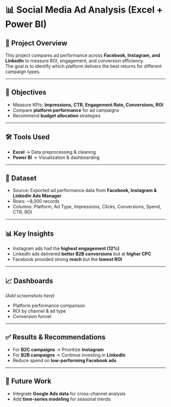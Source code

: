 # 📊 Social Media Ad Analysis (Excel + Power BI)

## 📌 Project Overview
This project compares ad performance across **Facebook, Instagram, and LinkedIn** to measure ROI, engagement, and conversion efficiency.  
The goal is to identify which platform delivers the best returns for different campaign types.

---

## 🎯 Objectives
- Measure KPIs: **Impressions, CTR, Engagement Rate, Conversions, ROI**
- Compare **platform performance** for ad campaigns
- Recommend **budget allocation** strategies

---

## 🛠️ Tools Used
- **Excel** → Data preprocessing & cleaning  
- **Power BI** → Visualization & dashboarding  

---

## 📂 Dataset
- Source: Exported ad performance data from **Facebook, Instagram & LinkedIn Ads Manager**  
- Rows: ~8,000 records  
- Columns: Platform, Ad Type, Impressions, Clicks, Conversions, Spend, CTR, ROI  

---

## 📊 Key Insights
- Instagram ads had the **highest engagement (12%)**  
- LinkedIn ads delivered **better B2B conversions** but at **higher CPC**  
- Facebook provided strong **reach** but the **lowest ROI**  

---

## 📈 Dashboards
*(Add screenshots here)*  
- Platform performance comparison  
- ROI by channel & ad type  
- Conversion funnel  

---

## ✅ Results & Recommendations
- For **B2C campaigns** → Prioritize **Instagram**  
- For **B2B campaigns** → Continue investing in **LinkedIn**  
- Reduce spend on **low-performing Facebook ads**  

---

## 📌 Future Work
- Integrate **Google Ads data** for cross-channel analysis  
- Add **time-series modeling** for seasonal trends  
